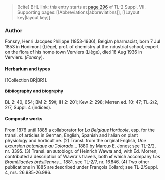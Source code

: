 > [!cite] BHL link: this entry starts at [page 296](https://www.biodiversitylibrary.org/item/103834#page/318/mode/1up) of TL-2 Suppl. VII.
> Supporting pages: [[Abbreviations|abbreviations]], [[Layout key|layout key]].

### Author

Fonsny, Henri Jacques Philippe (1853-1936), Belgian pharmacist, born 7 Jul 1853 in Hodimont (Liège), prof. of chemistry at the industrial school, expert on the flora of his home-town Verviers (Liège), died 18 Aug 1936 in Verviers. (*Fonsny*).

#### Herbarium and types

[[Collection BR|BR]].

#### Bibliography and biography

BL 2: 40, 654; BM 2: 590; IH 2: 201; Kew 2: 298; Morren ed. 10: 47; TL-2/2, 2/7, Suppl. 4 (indices).

#### Composite works

From 1876 until 1885 a collaborator for *La Belgique Horticole*, esp. for the transl. of articles in German, English, Spanish and Italian on plant physiology and horticulture.
(2) Transl. from the original English, *Une excursion botanique au Colorado*... 1880 by Marcus E. Jones; see TL-2/2, nr. 3395.
(3) Transl. an autobiogr. of Heinrich Wawra and, with Éd. Morren, contributed a description of Wawra's travels, both of which accompany *Les Broméliacées brésiliennes*... 1881, see TL-2/7, nr. 16.846.
(4) Two other publications in 1885 are described under François Collard; see TL-2/Suppl. 4, nrs. 26.985-26.986.

